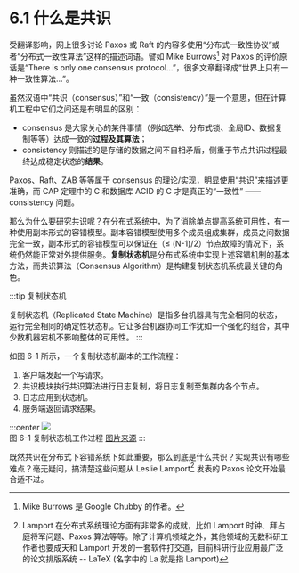 # 6.1 什么是共识

受翻译影响，网上很多讨论 Paxos 或 Raft 的内容多使用“分布式一致性协议”或者“分布式一致性算法”这样的描述词语。譬如 Mike Burrows[^1] 对 Paxos 的评价原话是“There is only one consensus protocol...”，很多文章翻译成“世界上只有一种一致性算法...”。

虽然汉语中“共识（consensus）”和“一致（consistency）”是一个意思，但在计算机工程中它们之间还是有明显的区别：
- consensus 是大家关心的某件事情（例如选举、分布式锁、全局ID、数据复制等等）达成一致的**过程及其算法**；
- consistency 则描述的是存储的数据之间不自相矛盾，侧重于节点共识过程最终达成稳定状态的**结果**。

Paxos、Raft、ZAB 等等属于 consensus 的理论/实现，明显使用“共识”来描述更准确，而 CAP 定理中的 C 和数据库 ACID 的 C 才是真正的“一致性” —— consistency 问题。

那么为什么要研究共识呢？在分布式系统中，为了消除单点提高系统可用性，有一种使用副本形式的容错模型。副本容错模型使用多个成员组成集群，成员之间数据完全一致，副本形式的容错模型可以保证在（≤ (N-1)/2）节点故障的情况下，系统仍然能正常对外提供服务。**复制状态机**是分布式系统中实现上述容错机制的基本方法，而共识算法（Consensus Algorithm）是构建复制状态机系统最关键的角色。

:::tip 复制状态机

复制状态机（Replicated State Machine）是指多台机器具有完全相同的状态，运行完全相同的确定性状态机。它让多台机器协同工作犹如一个强化的组合，其中少数机器宕机不影响整体的可用性。
:::

如图 6-1 所示，一个复制状态机副本的工作流程：
1. 客户端发起一个写请求。
2. 共识模块执行共识算法进行日志复制，将日志复制至集群内各个节点。
3. 日志应用到状态机。
4. 服务端返回请求结果。

:::center
  ![](../assets/raft-state-machine.png) <br/>
  图 6-1 复制状态机工作过程 [图片来源](https://raft.github.io/raft.pdf)
:::

既然共识在分布式下容错系统下如此重要，那么到底是什么共识？实现共识有哪些难点？毫无疑问，搞清楚这些问题从 Leslie Lamport[^2] 发表的 Paxos 论文开始最合适不过。


[^1]: Mike Burrows 是 Google Chubby 的作者。
[^2]: Lamport 在分布式系统理论方面有非常多的成就，比如 Lamport 时钟、拜占庭将军问题、Paxos 算法等等。除了计算机领域之外，其他领域的无数科研工作者也要成天和 Lamport 开发的一套软件打交道，目前科研行业应用最广泛的论文排版系统 --  LaTeX (名字中的 La 就是指 Lamport)